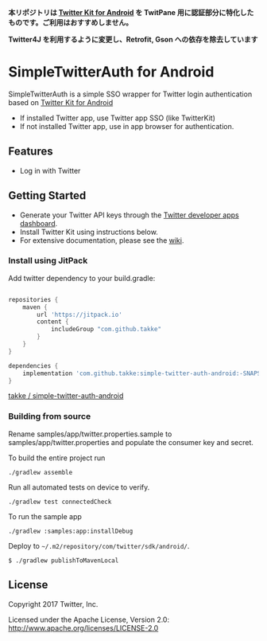 **本リポジトリは [Twitter Kit for Android](https://dev.twitter.com/twitterkit/android/overview)
 を TwitPane 用に認証部分に特化したものです。ご利用はおすすめしません。**

**Twitter4J を利用するように変更し、Retrofit, Gson への依存を除去しています**


# SimpleTwitterAuth for Android

SimpleTwitterAuth is a simple SSO wrapper for Twitter login authentication
based on [Twitter Kit for Android](https://github.com/twitter-archive/twitter-kit-android)

- If installed Twitter app, use Twitter app SSO (like TwitterKit)
- If not installed Twitter app, use in app browser for authentication.


## Features

* Log in with Twitter

## Getting Started

* Generate your Twitter API keys through the [Twitter developer apps dashboard](https://apps.twitter.com/).
* Install Twitter Kit using instructions below.
* For extensive documentation, please see the [wiki](https://github.com/twitter/twitter-kit-android/wiki).

### Install using JitPack

Add twitter dependency to your build.gradle:
```groovy

repositories {
    maven {
        url 'https://jitpack.io'
        content {
            includeGroup "com.github.takke"
        }
    }
}

dependencies {
    implementation 'com.github.takke:simple-twitter-auth-android:-SNAPSHOT'
}

```

[takke / simple\-twitter\-auth\-android](https://jitpack.io/#takke/simple-twitter-auth-android/-SNAPSHOT)

### Building from source

Rename samples/app/twitter.properties.sample to samples/app/twitter.properties and populate the consumer key and secret.

To build the entire project run

```
./gradlew assemble
```

Run all automated tests on device to verify.

```
./gradlew test connectedCheck
```

To run the sample app

```
./gradlew :samples:app:installDebug
```


Deploy to ```~/.m2/repository/com/twitter/sdk/android/```.
```
$ ./gradlew publishToMavenLocal
```


<!--
## Contributing

The master branch of this repository contains the latest stable release of Twitter Kit. See [CONTRIBUTING.md](https://github.com/twitter/twitter-kit-android/blob/master/CONTRIBUTING.md) for more details about how to contribute.

## Code of Conduct

This, and all github.com/twitter projects, are under the [Twitter Open Source Code of Conduct](https://github.com/twitter/code-of-conduct/blob/master/code-of-conduct.md). Additionally, see the [Typelevel Code of Conduct](http://typelevel.org/conduct) for specific examples of harassing behavior that are not tolerated.

## Contact

For usage questions post on [Twitter Community](https://twittercommunity.com/tags/c/publisher/twitter/android).

Please report any bugs as [issues](https://github.com/twitter/twitter-kit-android/issues).

Follow [@TwitterDev](http://twitter.com/twitterdev) on Twitter for updates.
-->

## License

Copyright 2017 Twitter, Inc.

Licensed under the Apache License, Version 2.0: http://www.apache.org/licenses/LICENSE-2.0
